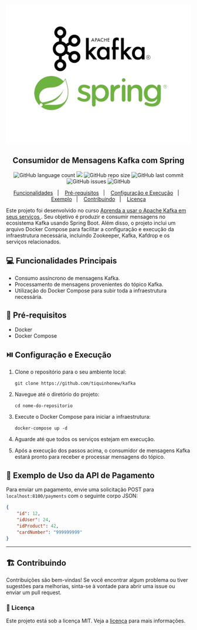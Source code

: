 <p align="center">
  <img src="kafka-spring.png">
</p>
<h2 align="center">Consumidor de Mensagens Kafka com Spring</h2>
<p align="center">
  <img alt="GitHub language count" src="https://img.shields.io/github/languages/top/tiquinhonew/kafka">
  <a href="https://www.codacy.com/manual/tiquinhonew/kafka?utm_source=github.com&amp;utm_medium=referral&amp;utm_content=tiquinhonew/kafka&amp;utm_campaign=Badge_Grade"><img src="https://api.codacy.com/project/badge/Grade/01b06a741ce84f778b1ec8362e8a5fd3"/></a>
  <img alt="GitHub repo size" src="https://img.shields.io/github/repo-size/tiquinhonew/kafka?color=blueviolet">
  <img alt="GitHub last commit" src="https://img.shields.io/github/last-commit/tiquinhonew/kafka?color=orange">
  <img alt="GitHub issues" src="https://img.shields.io/github/issues/tiquinhonew/kafka">
  <img alt="GitHub" src="https://img.shields.io/github/license/tiquinhonew/kafka"> 
</p>
<p align="center">
  <a href="#computer-funcionalidades-principais">Funcionalidades</a>&nbsp;&nbsp;&nbsp;|&nbsp;&nbsp;&nbsp;
  <a href="#checkered_flag-pré-requisitos">Pré-requisitos</a>&nbsp;&nbsp;&nbsp;|&nbsp;&nbsp;&nbsp;
  <a href="#play_or_pause_button-configuração-e-execução">Configuração e Execução</a>&nbsp;&nbsp;&nbsp;|&nbsp;&nbsp;&nbsp;
  <a href="#test_tube-exemplo-de-uso-da-api-de-pagamento">Exemplo</a>&nbsp;&nbsp;&nbsp;|&nbsp;&nbsp;&nbsp;
  <a href="#building_construction-Contribuindo">Contribuindo</a>&nbsp;&nbsp;&nbsp;|&nbsp;&nbsp;&nbsp;
  <a href="#memo-licença">Licença</a>
</p>

Este projeto foi desenvolvido no curso [Aprenda a usar o Apache Kafka em seus serviços
](https://picpay.udemy.com/course/apache-kafka-valdir/learn/). Seu objetivo é produzir e consumir mensagens no ecosistema Kafka usando Spring Boot. Além disso, o projeto inclui um arquivo Docker Compose para facilitar a configuração e execução da infraestrutura necessária, incluindo Zookeeper, Kafka, Kafdrop e os serviços relacionados.

## :computer: Funcionalidades Principais

- Consumo assíncrono de mensagens Kafka.
- Processamento de mensagens provenientes do tópico Kafka.
- Utilização do Docker Compose para subir toda a infraestrutura necessária.

## :checkered_flag: Pré-requisitos

- Docker
- Docker Compose

## :play_or_pause_button: Configuração e Execução

1. Clone o repositório para o seu ambiente local:

    ```none
    git clone https://github.com/tiquinhonew/kafka
    ```

2. Navegue até o diretório do projeto:

    ```none
    cd nome-do-repositorio
    ```

3. Execute o Docker Compose para iniciar a infraestrutura:

    ```none
    docker-compose up -d
    ```

4. Aguarde até que todos os serviços estejam em execução.

5. Após a execução dos passos acima, o consumidor de mensagens Kafka estará pronto para receber e processar mensagens do tópico.

## :test_tube: Exemplo de Uso da API de Pagamento

Para enviar um pagamento, envie uma solicitação POST para `localhost:8100/payments` com o seguinte corpo JSON:

```json
{
    "id": 12,
    "idUser": 24,
    "idProduct": 42,
    "cardNumber": "999999999"
}
```

---

## :building_construction: Contribuindo

Contribuições são bem-vindas! Se você encontrar algum problema ou tiver sugestões para melhorias, sinta-se à vontade para abrir uma issue ou enviar um pull request.

### :memo: Licença

Este projeto está sob a licença MIT. Veja a [licença](https://github.com/tiquinhonew/kafka/blob/master/LICENSE) para mais informações.
